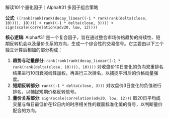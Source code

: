 解读101个量化因子｜Alpha#31 多因子组合策略

**公式**: `((rank(rank(rank(decay_linear((-1 * rank(rank(delta(close, 10)))), 10)))) + rank((-1 * delta(close, 3)))) + sign(scale(correlation(adv20, low, 12))))`

**核心逻辑**:
Alpha#31 是一个复合因子，旨在通过整合市场价格趋势的持续性、短期反转机会以及量价关系的方向，生成一个综合性的交易信号。它主要由以下三个独立计算后相加的部分构成：

1. **趋势与动量部分**: `rank(rank(rank(decay_linear((-1 * rank(rank(delta(close, 10)))), 10))))`
   对收盘价10日变化的负向双重排名结果进行10日衰减线性加权，再进行三次排名，以捕捉平滑后的价格动量强度。
2. **短期反转部分**: `rank((-1 * delta(close, 3)))`
   对收盘价3日变化的负值进行排名，以捕捉短期价格反转信号。
3. **量价关系部分**: `sign(scale(correlation(adv20, low, 12)))`
   取20日平均成交量与每日最低价在12日内的时序相关性的截面标准化值的符号，以判断量价配合的方向。
